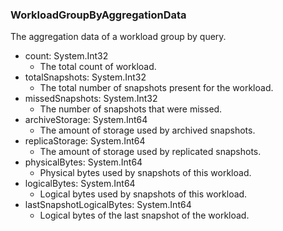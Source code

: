 ### WorkloadGroupByAggregationData
The aggregation data of a workload group by query.

- count: System.Int32
  - The total count of workload.
- totalSnapshots: System.Int32
  - The total number of snapshots present for the workload.
- missedSnapshots: System.Int32
  - The number of snapshots that were missed.
- archiveStorage: System.Int64
  - The amount of storage used by archived snapshots.
- replicaStorage: System.Int64
  - The amount of storage used by replicated snapshots.
- physicalBytes: System.Int64
  - Physical bytes used by snapshots of this workload.
- logicalBytes: System.Int64
  - Logical bytes used by snapshots of this workload.
- lastSnapshotLogicalBytes: System.Int64
  - Logical bytes of the last snapshot of the workload.
